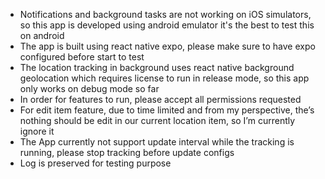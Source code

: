 - Notifications and background tasks are not working on iOS simulators, so this app is developed using android emulator it's the best to test this on android
- The app is built using react native expo, please make sure to have expo configured before start to test
- The location tracking in background uses react native background geolocation which requires license to run in release mode, so this app only works on debug mode so far
- In order for features to run, please accept all permissions requested
- For edit item feature, due to time limited and from my perspective, the’s nothing should be edit in our current location item, so I’m currently ignore it
- The App currently not support update interval while the tracking is running, please stop tracking before update configs
- Log is preserved for testing purpose
